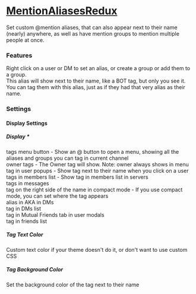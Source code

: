 # [MentionAliasesRedux](https://1lighty.github.io/BetterDiscordStuff/?plugin=MentionAliasesRedux "MentionAliasesRedux")
Set custom @mention aliases, that can also appear next to their name (nearly) anywhere, as well as have mention groups to mention multiple people at once.
### Features
Right click on a user or DM to set an alias, or create a group or add them to a group.  
This alias will show next to their name, like a BOT tag, but only you see it.  
You can tag them with this alias, just as if they had that very alias as their name.
### Settings
#### Display Settings
##### Display *
tags menu button - Show an @ button to open a menu, showing all the aliases and groups you can tag in current channel  
owner tags - The Owner tag will show. Note: owner always shows in menu  
tag in user popups - Show tag next to their name when you click on a user  
tags in members list - Show tag in members list in servers  
tags in messages  
tag on the right side of the name in compact mode - If you use compact mode, you can set where the tag appears  
alias in AKA in DMs  
tag in DMs list  
tag in Mutual Friends tab in user modals  
tag in friends list 
##### Tag Text Color
Custom text color if your theme doesn't do it, or don't want to use custom CSS
##### Tag Background Color
Set the background color of the tag next to their name
